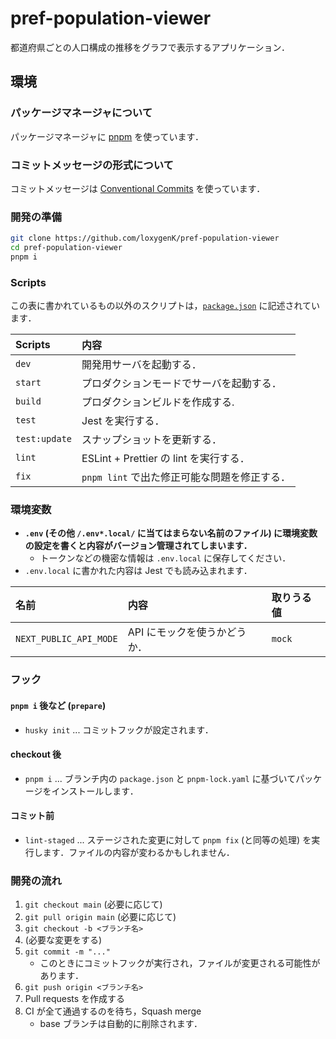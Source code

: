 # pref-population-viewer

都道府県ごとの人口構成の推移をグラフで表示するアプリケーション．

## 環境

### パッケージマネージャについて
パッケージマネージャに [pnpm](https://pnpm.io/ja/) を使っています．

### コミットメッセージの形式について
コミットメッセージは [Conventional Commits](https://www.conventionalcommits.org/ja) を使っています．

### 開発の準備
```bash
git clone https://github.com/loxygenK/pref-population-viewer
cd pref-population-viewer
pnpm i
```

### Scripts
この表に書かれているもの以外のスクリプトは，[`package.json`](https://github.com/loxygenK/pref-population-viewer/tree/main/package.json) に記述されています．

| Scripts       | 内容                                         |
| :------------ | :------------------------------------------- |
| `dev`         | 開発用サーバを起動する．                     |
| `start`       | プロダクションモードでサーバを起動する．     |
| `build`       | プロダクションビルドを作成する.              |
| `test`        | Jest を実行する．                            |
| `test:update` | スナップショットを更新する．                 |
| `lint`        | ESLint + Prettier の lint を実行する．       |
| `fix`         | `pnpm lint` で出た修正可能な問題を修正する． |

### 環境変数
- **`.env` (その他 `/.env*.local/` に当てはまらない名前のファイル) に環境変数の設定を書くと内容がバージョン管理されてしまいます．**
  - トークンなどの機密な情報は `.env.local` に保存してください．
- `.env.local` に書かれた内容は Jest でも読み込まれます．

| 名前                   | 内容                         | 取りうる値 |
| :--------------------- | :--------------------------  | :--------- |
| `NEXT_PUBLIC_API_MODE` | API にモックを使うかどうか． | `mock`     |

### フック
#### `pnpm i` 後など (`prepare`)
- `husky init` ... コミットフックが設定されます．

#### checkout 後
- `pnpm i` ... ブランチ内の `package.json` と `pnpm-lock.yaml` に基づいてパッケージをインストールします．

#### コミット前
- `lint-staged` ... ステージされた変更に対して `pnpm fix` (と同等の処理) を実行します．ファイルの内容が変わるかもしれません．

### 開発の流れ
1. `git checkout main` (必要に応じて)
2. `git pull origin main` (必要に応じて)
3. `git checkout -b <ブランチ名>`
4. (必要な変更をする)
5. `git commit -m "..."`
   - このときにコミットフックが実行され，ファイルが変更される可能性があります．
6. `git push origin <ブランチ名>`
7. Pull requests を作成する
8. CI が全て通過するのを待ち，Squash merge
   - base ブランチは自動的に削除されます．

<!-- vim: set wrap: -->
